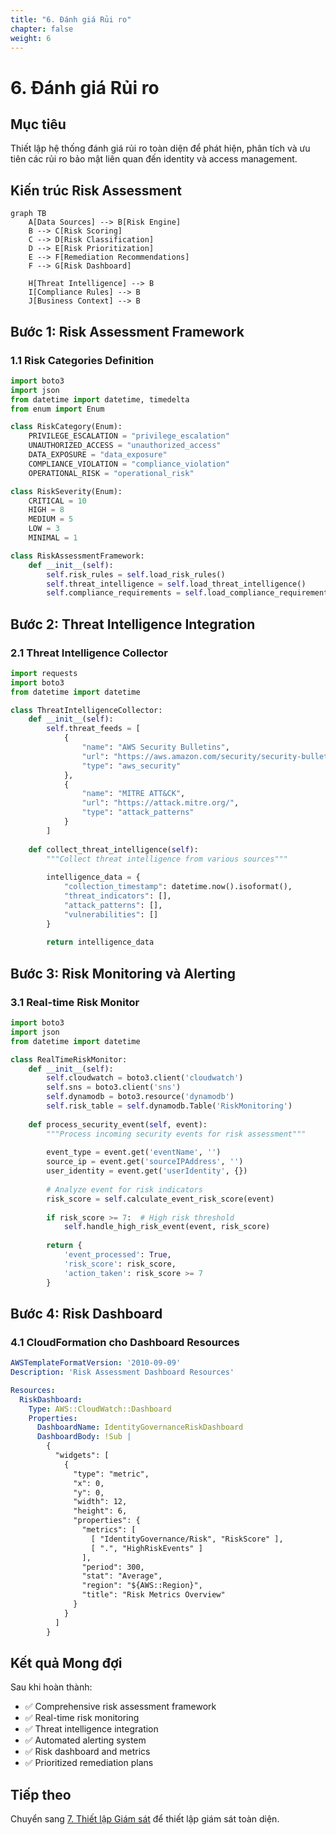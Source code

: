 ```yaml
---
title: "6. Đánh giá Rủi ro"
chapter: false
weight: 6
---
```


# 6. Đánh giá Rủi ro

## Mục tiêu

Thiết lập hệ thống đánh giá rủi ro toàn diện để phát hiện, phân tích và ưu tiên các rủi ro bảo mật liên quan đến identity và access management.

## Kiến trúc Risk Assessment

```mermaid
graph TB
    A[Data Sources] --> B[Risk Engine]
    B --> C[Risk Scoring]
    C --> D[Risk Classification]
    D --> E[Risk Prioritization]
    E --> F[Remediation Recommendations]
    F --> G[Risk Dashboard]
    
    H[Threat Intelligence] --> B
    I[Compliance Rules] --> B
    J[Business Context] --> B
```

## Bước 1: Risk Assessment Framework

### 1.1 Risk Categories Definition

```python
import boto3
import json
from datetime import datetime, timedelta
from enum import Enum

class RiskCategory(Enum):
    PRIVILEGE_ESCALATION = "privilege_escalation"
    UNAUTHORIZED_ACCESS = "unauthorized_access"
    DATA_EXPOSURE = "data_exposure"
    COMPLIANCE_VIOLATION = "compliance_violation"
    OPERATIONAL_RISK = "operational_risk"

class RiskSeverity(Enum):
    CRITICAL = 10
    HIGH = 8
    MEDIUM = 5
    LOW = 3
    MINIMAL = 1

class RiskAssessmentFramework:
    def __init__(self):
        self.risk_rules = self.load_risk_rules()
        self.threat_intelligence = self.load_threat_intelligence()
        self.compliance_requirements = self.load_compliance_requirements()
```

## Bước 2: Threat Intelligence Integration

### 2.1 Threat Intelligence Collector

```python
import requests
import boto3
from datetime import datetime

class ThreatIntelligenceCollector:
    def __init__(self):
        self.threat_feeds = [
            {
                "name": "AWS Security Bulletins",
                "url": "https://aws.amazon.com/security/security-bulletins/",
                "type": "aws_security"
            },
            {
                "name": "MITRE ATT&CK",
                "url": "https://attack.mitre.org/",
                "type": "attack_patterns"
            }
        ]
    
    def collect_threat_intelligence(self):
        """Collect threat intelligence from various sources"""
        
        intelligence_data = {
            "collection_timestamp": datetime.now().isoformat(),
            "threat_indicators": [],
            "attack_patterns": [],
            "vulnerabilities": []
        }
        
        return intelligence_data
```

## Bước 3: Risk Monitoring và Alerting

### 3.1 Real-time Risk Monitor

```python
import boto3
import json
from datetime import datetime

class RealTimeRiskMonitor:
    def __init__(self):
        self.cloudwatch = boto3.client('cloudwatch')
        self.sns = boto3.client('sns')
        self.dynamodb = boto3.resource('dynamodb')
        self.risk_table = self.dynamodb.Table('RiskMonitoring')
    
    def process_security_event(self, event):
        """Process incoming security events for risk assessment"""
        
        event_type = event.get('eventName', '')
        source_ip = event.get('sourceIPAddress', '')
        user_identity = event.get('userIdentity', {})
        
        # Analyze event for risk indicators
        risk_score = self.calculate_event_risk_score(event)
        
        if risk_score >= 7:  # High risk threshold
            self.handle_high_risk_event(event, risk_score)
        
        return {
            'event_processed': True,
            'risk_score': risk_score,
            'action_taken': risk_score >= 7
        }
```

## Bước 4: Risk Dashboard

### 4.1 CloudFormation cho Dashboard Resources

```yaml
AWSTemplateFormatVersion: '2010-09-09'
Description: 'Risk Assessment Dashboard Resources'

Resources:
  RiskDashboard:
    Type: AWS::CloudWatch::Dashboard
    Properties:
      DashboardName: IdentityGovernanceRiskDashboard
      DashboardBody: !Sub |
        {
          "widgets": [
            {
              "type": "metric",
              "x": 0,
              "y": 0,
              "width": 12,
              "height": 6,
              "properties": {
                "metrics": [
                  [ "IdentityGovernance/Risk", "RiskScore" ],
                  [ ".", "HighRiskEvents" ]
                ],
                "period": 300,
                "stat": "Average",
                "region": "${AWS::Region}",
                "title": "Risk Metrics Overview"
              }
            }
          ]
        }
```

## Kết quả Mong đợi

Sau khi hoàn thành:

- ✅ Comprehensive risk assessment framework
- ✅ Real-time risk monitoring
- ✅ Threat intelligence integration
- ✅ Automated alerting system
- ✅ Risk dashboard and metrics
- ✅ Prioritized remediation plans

## Tiếp theo

Chuyển sang [7. Thiết lập Giám sát](../7-thiet-lap-giam-sat) để thiết lập giám sát toàn diện.